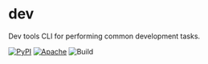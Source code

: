 # dev
Dev tools CLI for performing common development tasks.

<a href="https://pypi.org/project/dev-star/"><img alt="PyPI" src="https://img.shields.io/pypi/v/dev-star?color=green&label=PyPI%20Package"></a>
<a href="https://opensource.org/licenses/Apache-2.0"><img alt="Apache" src="https://img.shields.io/badge/License-Apache%202.0-blue.svg"></a>
<img alt="Build" src="https://terrytm.com/api/wain.php?route=badge&name=dev">
